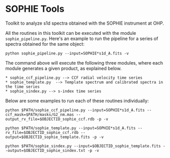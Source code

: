 # SOPHIE Tools
Toolkit to analyze s1d spectra obtained with the SOPHIE instrument at OHP. 

All the routines in this toolkit can be executed with the module `sophie_pipeline.py`. Here's an example to run the pipeline for a series of spectra obtained for the same object:

```
python sophie_pipeline.py --input=SOPHIE*s1d_A.fits -v
```

The command above will execute the following three modules, where each module generates a given product, as explained below.

```
* sophie_ccf_pipeline.py --> CCF radial velocity time series
* sophie_template.py  --> Template spectrum and calibrated spectra in the time series
* sophie_sindex.py --> s-index time series
```

Below are some examples to run each of these routines individually:
```
python $PATH/sophie_ccf_pipeline.py --input=SOPHIE*s1d_A.fits --ccf_mask=$PATH/masks/G2_nm.mas --output_rv_file=$OBJECTID_sophie_ccf.rdb -p -v

python $PATH/sophie_template.py --input=SOPHIE*s1d_A.fits --rv_file=$OBJECTID_sophie_ccf.rdb --output=$OBJECTID_sophie_template.fits -p -v

python $PATH/sophie_sindex.py --input=$OBJECTID_sophie_template.fits --output=$OBJECTID_sophie_sindex.txt -p -v
```
